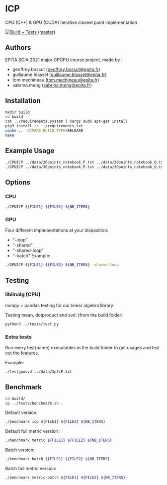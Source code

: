 # ICP
CPU (C++) &amp; GPU (CUDA) Iterative closest point implementation

[![Build + Tests (master)](https://github.com/FanatoniQ/ICP/workflows/CMake/badge.svg)](https://github.com/FanatoniQ/ICP/actions)

## Authors
EPITA SCIA 2021 major GPGPU course project, made by :
* geoffrey.bossut (geoffrey.bossut@epita.fr)
* guillaume.blassel (guillaume.blassel@epita.fr)
* tom.mechineau (tom.mechineau@epita.fr)
* sabrina.meng (sabrina.meng@epita.fr)

## Installation

```bash
mkdir build
cd build
cat ../requirements.system | xargs sudo apt-get install
pip3 install -r ../requirements.txt
cmake .. -DCMAKE_BUILD_TYPE=RELEASE
make
```

## Example Usage

```bash
./CPUICP ../data/30points_notebook_P.txt ../data/30points_notebook_Q.txt 5
./GPUICP ../data/30points_notebook_P.txt ../data/30points_notebook_Q.txt 5 -shared-loop
```

## Options
### CPU
```bash
./CPUICP ${FILE1} ${FILE2} ${NB_ITERS}
```
### GPU
Four different implementations at your disposition:
- "-loop"
- "-shared"
- "-shared-loop"
- "-batch"
Example:
```bash
./GPUICP ${FILE1} ${FILE2} ${NB_ITERS} -shared-loop
```

## Testing

### liblinalg (CPU)

numpy + pandas testing for our linear algebra library

Testing mean, dotproduct and svd: (from the build folder)

```bash
python3 ../tests/test.py
```

### Extra tests

Run every test{name} executables in the build folder to get usages and test out the features.

Example:
```bash
./testgpusvd ../data/3ptsP.txt
```

## Benchmark
```bash
cd build/
cp ../tests/benchmark.sh .
```

Default version:
```bash
./benchmark icp ${FILE1} ${FILE2} ${NB_ITERS}
```
Default full metric version :
```bash
./benchmark metric ${FILE1} ${FILE2} ${NB_ITERS}
```

Batch version:
```bash
./benchmark batch ${FILE1} ${FILE2} ${NB_ITERS}
```
Batch full metric version:
```bash
./benchmark metric-batch ${FILE1} ${FILE2} ${NB_ITERS}
```

